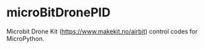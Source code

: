 # microBitDronePID

Microbit Drone Kit (https://www.makekit.no/airbit) control codes for MicroPython.
